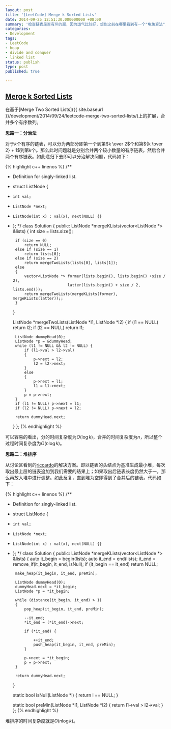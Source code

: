 ```yaml
---
layout: post
title: '[LeetCode] Merge k Sorted Lists'
date: 2014-09-25 12:51:30.000000000 +08:00
summary: '检查链表是否有环的题，因为运气比较好，想到之前在哪里看到有一个"龟兔算法"，思路是两个指针同时从头指针出发，一个每次走一步，一个每次走两步，如果走得快先走到底则没有环，如果两个指针相遇说明存在环。'
categories:
- Development
tags:
- LeetCode
- heap
- divide and conquer
- linked list
status: publish
type: post
published: true

---
```


## [Merge k Sorted Lists](https://oj.leetcode.com/problems/merge-k-sorted-lists/)

在基于[Merge Two Sorted Lists]({{ site.baseurl }}/development/2014/09/24/leetcode-merge-two-sorted-lists/)上的扩展，合并多个有序数列。

**思路一：分治法**

对于$k$个有序的链表，可以分为两部分即第一个到第$k \over 2$个和第${k \over 2} + 1$到第$k$个。那么此时问题就是分别合并两个较小数量的有序链表，然后合并两个有序链表。如此递归下去即可以分治解决问题，代码如下：

{% highlight c++ linenos %}
/**
 * Definition for singly-linked list.
 * struct ListNode {
 *     int val;
 *     ListNode *next;
 *     ListNode(int x) : val(x), next(NULL) {}
 * };
 */
class Solution {
public:
    ListNode *mergeKLists(vector<ListNode *> &lists) {
        int size = lists.size();
        
        if (size == 0)
            return NULL;
        else if (size == 1)
            return lists[0];
        else if (size == 2)
            return mergeTwoLists(lists[0], lists[1]);
        else
        {
            vector<ListNode *> former(lists.begin(), lists.begin() +size / 2),
                               latter(lists.begin() + size / 2, lists.end());
            return mergeTwoLists(mergeKLists(former), mergeKLists(latter));;
        }
    }
    
    ListNode *mergeTwoLists(ListNode *l1, ListNode *l2)
    {
        if (l1 == NULL) return l2;
        if (l2 == NULL) return l1;
        
        ListNode dummyHead(0);
        ListNode *p = &dummyHead;
        while (l1 != NULL && l2 != NULL) {
            if (l1->val > l2->val)
            {
                p->next = l2;
                l2 = l2->next;
            }
            else
            {
                p->next = l1;
                l1 = l1->next;
            }
            p = p->next;
        }
        if (l1 != NULL) p->next = l1;
        if (l2 != NULL) p->next = l2;
        
        return dummyHead.next;
    }
};
{% endhighlight %}

可以容易的看出，分的时间复杂度为$O(\log k)$，合并的时间复杂度为$n$，所以整个过程时间复杂度为$O(n \log k)$。

**思路二：堆排序**

从讨论区看到的[riccardo](https://oj.leetcode.com/discuss/user/riccardo)的解决方案。即以链表的头结点为基准生成最小堆，每次取出最上层的链表追加到我们需要的结果上；如果取出后链表长度仍然大于一，那么再放入堆中进行调整。如此反复，直到堆为空即得到了合并后的链表。代码如下：

{% highlight c++ linenos %}
/**
 * Definition for singly-linked list.
 * struct ListNode {
 *     int val;
 *     ListNode *next;
 *     ListNode(int x) : val(x), next(NULL) {}
 * };
 */
class Solution {
public:
    ListNode *mergeKLists(vector<ListNode *> &lists) {
        auto it_begin = begin(lists);
        auto it_end = end(lists);
        it_end = remove_if(it_begin, it_end, isNull);
        if (it_begin == it_end) return NULL;
        
        make_heap(it_begin, it_end, preMin);
        
        ListNode dummyHead(0);
        dummyHead.next = *it_begin;
        ListNode *p = *it_begin;
        
        while (distance(it_begin, it_end) > 1)
        {
            pop_heap(it_begin, it_end, preMin);
            
            --it_end;
            *it_end = (*it_end)->next;
            
            if (*it_end) {
                
                ++it_end;
                push_heap(it_begin, it_end, preMin);
            }
            
            p->next = *it_begin;
            p = p->next;
        }
        
        return dummyHead.next;
    }
    
    static bool isNull(ListNode *l)
    {
        return l == NULL;
    }
    
    static bool preMin(ListNode *l1, ListNode *l2)
    {
        return l1->val > l2->val;
    }
};
{% endhighlight %}

堆排序的时间复杂度就是$O(n \log k)$。